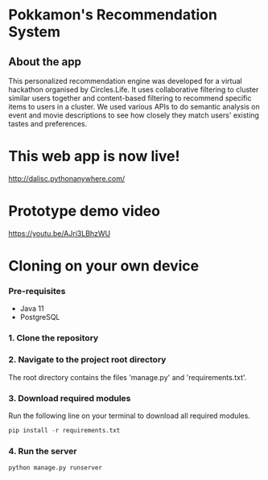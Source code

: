 # Pokkamon's Recommendation System

## About the app
This personalized recommendation engine was developed for a virtual hackathon organised by Circles.Life. It uses collaborative filtering to cluster similar users together and content-based filtering to recommend specific items to users in a cluster. We used various APIs to do semantic analysis on event and movie descriptions to see how closely they match users' existing tastes and preferences.

# This web app is now live!
http://dalisc.pythonanywhere.com/

# Prototype demo video
https://youtu.be/AJri3LBhzWU

# Cloning on your own device

### Pre-requisites
* Java 11
* PostgreSQL

### 1. Clone the repository
### 2. Navigate to the project root directory
The root directory contains the files 'manage.py' and 'requirements.txt'.
### 3. Download required modules
Run the following line on your terminal to download all required modules.
```python
pip install -r requirements.txt
```
### 4. Run the server
```python
python manage.py runserver
```
